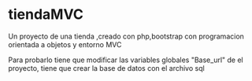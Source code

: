 # tiendaMVC

Un proyecto de una tienda ,creado con php,bootstrap con programacion orientada a objetos y entorno MVC  

Para probarlo tiene que modificar las variables globales "Base_url" de el proyecto, tiene que crear la base de datos con el archivo sql 
